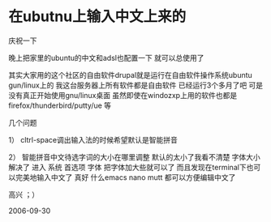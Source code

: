 # 在ubutnu上输入中文上来的

庆祝一下 

晚上把家里的ubuntu的中文和adsl也配置一下  就可以总使用了 

其实大家用的这个社区的自由软件drupal就是运行在自由软件操作系统ubuntu gun/linux上的 我这台服务器上所有软件都是自由软件 已经运行3个多月了吧 可是没有真正开始使用gnu/linux桌面 虽然即使在windozxp上用的软件也都是 firefox/thunderbird/putty/ue 等

几个问题 

1） cltrl-space调出输入法的时候希望默认是智能拼音 

2） 智能拼音中文待选字词的大小在哪里调整 默认的太小了我看不清楚 
字体大小解决了 进入 系统 首选项 字体 把字体加大些就可以了 而且发现在terminal下也可以完美地输入中文了  真好  什么emacs nano mutt 都可以方便编辑中文了

高兴 ；） 



2006-09-30